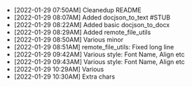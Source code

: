   *  [2022-01-29 07:50AM] Cleanedup README
  *  [2022-01-29 08:07AM] Added docjson_to_text #STUB
  *  [2022-01-29 08:22AM] Added basic docjson_to_docx
  *  [2022-01-29 08:29AM] Added remote_file_utils
  *  [2022-01-29 08:50AM] Various minor
  *  [2022-01-29 08:51AM] remote_file_utils: Fixed long line
  *  [2022-01-29 09:42AM] Various style: Font Name, Align etc
  *  [2022-01-29 09:43AM] Various style: Font Name, Align etc
  *  [2022-01-29 10:29AM] Various
  *  [2022-01-29 10:30AM] Extra chars
